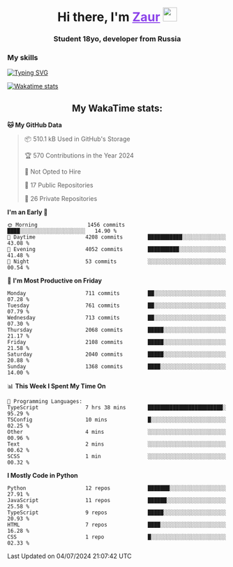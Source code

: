 <h1 align="center">
    Hi there, I'm 
    <a href="https://t.me/skyguy" target="_blank" style="color: #8C43EA">Zaur</a>
    <img src="https://github.com/blackcater/blackcater/raw/main/images/Hi.gif" height="32">
</h1>

<h3 align="center">
    Student 18yo, developer from Russia
</h3>  

### **My skills**
[![Typing SVG](https://readme-typing-svg.herokuapp.com?font=Oxanium&duration=3000&pause=1500&color=8C43EA&height=30&lines=Python:+FastAPI,+Flask,+Aiogram,+Telethon;SQL:+PostgreSQL,+SQLite;JavaScript/TypeScript:+React.js;HTML+(PUG),+CSS+(SCSS))](https://git.io/typing-svg)

[![Wakatime stats](https://github-readme-stats.vercel.app/api/wakatime?username=skyguy&hide_title=true&show_icons=true&title_color=8C43EA&icon_color=BE57EA&bg_color=30,191919,341b56&text_color=B1B1B1&border_radius=10&hide_border=true)](https://github.com/anuraghazra/github-readme-stats)


<h2 align="center"> My WakaTime stats: </h2>

<!--START_SECTION:waka-->
**🐱 My GitHub Data** 

> 📦 510.1 kB Used in GitHub's Storage 
 > 
> 🏆 570 Contributions in the Year 2024
 > 
> 🚫 Not Opted to Hire
 > 
> 📜 17 Public Repositories 
 > 
> 🔑 26 Private Repositories 
 > 
**I'm an Early 🐤** 

```text
🌞 Morning                1456 commits        ████░░░░░░░░░░░░░░░░░░░░░   14.90 % 
🌆 Daytime                4208 commits        ███████████░░░░░░░░░░░░░░   43.08 % 
🌃 Evening                4052 commits        ██████████░░░░░░░░░░░░░░░   41.48 % 
🌙 Night                  53 commits          ░░░░░░░░░░░░░░░░░░░░░░░░░   00.54 % 
```
📅 **I'm Most Productive on Friday** 

```text
Monday                   711 commits         ██░░░░░░░░░░░░░░░░░░░░░░░   07.28 % 
Tuesday                  761 commits         ██░░░░░░░░░░░░░░░░░░░░░░░   07.79 % 
Wednesday                713 commits         ██░░░░░░░░░░░░░░░░░░░░░░░   07.30 % 
Thursday                 2068 commits        █████░░░░░░░░░░░░░░░░░░░░   21.17 % 
Friday                   2108 commits        █████░░░░░░░░░░░░░░░░░░░░   21.58 % 
Saturday                 2040 commits        █████░░░░░░░░░░░░░░░░░░░░   20.88 % 
Sunday                   1368 commits        ████░░░░░░░░░░░░░░░░░░░░░   14.00 % 
```


📊 **This Week I Spent My Time On** 

```text
💬 Programming Languages: 
TypeScript               7 hrs 38 mins       ████████████████████████░   95.29 % 
TSConfig                 10 mins             █░░░░░░░░░░░░░░░░░░░░░░░░   02.25 % 
Other                    4 mins              ░░░░░░░░░░░░░░░░░░░░░░░░░   00.96 % 
Text                     2 mins              ░░░░░░░░░░░░░░░░░░░░░░░░░   00.62 % 
SCSS                     1 min               ░░░░░░░░░░░░░░░░░░░░░░░░░   00.32 % 
```

**I Mostly Code in Python** 

```text
Python                   12 repos            ███████░░░░░░░░░░░░░░░░░░   27.91 % 
JavaScript               11 repos            ██████░░░░░░░░░░░░░░░░░░░   25.58 % 
TypeScript               9 repos             █████░░░░░░░░░░░░░░░░░░░░   20.93 % 
HTML                     7 repos             ████░░░░░░░░░░░░░░░░░░░░░   16.28 % 
CSS                      1 repo              █░░░░░░░░░░░░░░░░░░░░░░░░   02.33 % 
```




 Last Updated on 04/07/2024 21:07:42 UTC
<!--END_SECTION:waka-->
